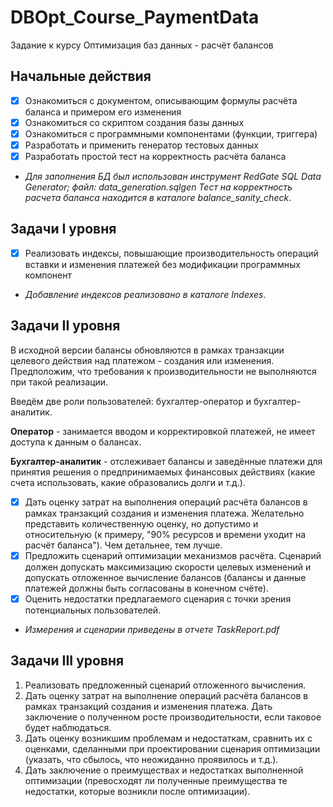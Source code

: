 # DBOpt_Course_PaymentData
Задание к курсу Оптимизация баз данных - расчёт балансов

## Начальные действия
- [x] Ознакомиться с документом, описывающим формулы расчёта баланса и примером его изменения
- [x] Ознакомиться со скриптом создания базы данных
- [x] Ознакомиться с программными компонентами (функции, триггера)
- [x] Разработать и применить генератор тестовых данных
- [x] Разработать простой тест на корректность расчёта баланса

- *Для заполнения БД был использован инструмент RedGate SQL Data Generator; файл: data_generation.sqlgen*
*Тест на корректность расчета баланса находится в каталоге balance_sanity_check*.

## Задачи I уровня
- [x] Реализовать индексы, повышающие производительность операций вставки и изменения платежей без модификации программных компонент
- *Добавление индексов реализовано в каталоге Indexes*.

## Задачи II уровня
В исходной версии балансы обновляются в рамках транзакции целевого действия над платежом - создания или изменения. Предположим, что требования к производительности не выполняются при такой реализации.

Введём две роли пользователей: бухгалтер-оператор и бухгалтер-аналитик.

**Оператор** - занимается вводом и корректировкой платежей, не имеет доступа к данным о балансах.

**Бухгалтер-аналитик** - отслеживает балансы и заведённые платежи для принятия решения о предпринимаемых финансовых действиях (какие счета использовать, какие образовались долги и т.д.).

- [x] Дать оценку затрат на выполнения операций расчёта балансов в рамках транзакций создания и изменения платежа. Желательно представить количественную оценку, но допустимо и относительную (к примеру, "90% ресурсов и времени уходит на расчёт баланса"). Чем детальнее, тем лучше.
- [x] Предложить сценарий оптимизации механизмов расчёта. Сценарий должен допускать максимизацию скорости целевых изменений и допускать отложенное вычисление балансов (балансы и данные платежей должны быть согласованы в конечном счёте).
- [x] Оценить недостатки предлагаемого сценария с точки зрения потенциальных пользователей.

- *Измерения и сценарии приведены в отчете TaskReport.pdf*

## Задачи III уровня
1. Реализовать предложенный сценарий отложенного вычисления.
2. Дать оценку затрат на выполнение операций расчёта балансов в рамках транзакций создания и изменения платежа. Дать заключение о полученном росте производительности, если таковое будет наблюдаться.
3. Дать оценку возникшим проблемам и недостаткам, сравнить их с оценками, сделанными при проектировании сценария оптимизации (указать, что сбылось, что неожиданно проявилось и т.д.).
4. Дать заключение о преимуществах и недостатках выполненной оптимизации (превосходят ли полученные преимущества те недостатки, которые возникли после оптимизации).
